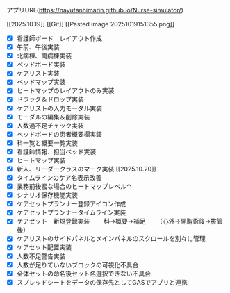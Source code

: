 アプリURL(https://nayutanhimarin.github.io/Nurse-simulator/)



[[2025.10.19]]
[[Git]]
[[Pasted image 20251019151355.png]]
- [x] 看護師ボード　レイアウト作成
- [x] 午前、午後実装
- [x] 北病棟、南病棟実装
- [x] ベッドボード実装
- [x] ケアリスト実装
- [x] ベッドマップ実装
- [x] ヒートマップのレイアウトのみ実装
- [x] ドラッグ＆ドロップ実装
- [x] ケアリストの入力モーダル実装
- [x] モーダルの編集＆削除実装
- [x] 人数過不足チェック実装
- [x] ベッドボードの患者概要欄実装
- [x] 科一覧と概要一覧実装
- [x] 看護師情報、担当ベッド実装
- [x] ヒートマップ実装
- [x] 新人、リーダークラスのマーク実装
[[2025.10.20]]
- [x] タイムラインのケア名表示改善
- [x] 業務前後蜜な場合のヒートマップレベル↑
- [x] シナリオ保存機能実装
- [x] ケアセットプランナー登録アイコン作成
- [x] ケアセットプランナータイムライン実装
- [x] ケアセット　新規登録実装
　　科→概要→補足
　　（心外→開胸術後→抜管後）
- [x] ケアリストのサイドパネルとメインパネルのスクロールを別々に管理
 - [x] ケアセット配置実装
 - [x] 人数不足警告実装
 - [x] 人数が足りていないブロックの可視化不具合
 - [x] 全体セットの命名後セット名選択できない不具合
 - [x] スプレッドシートをデータの保存先としてGASでアプリと連携